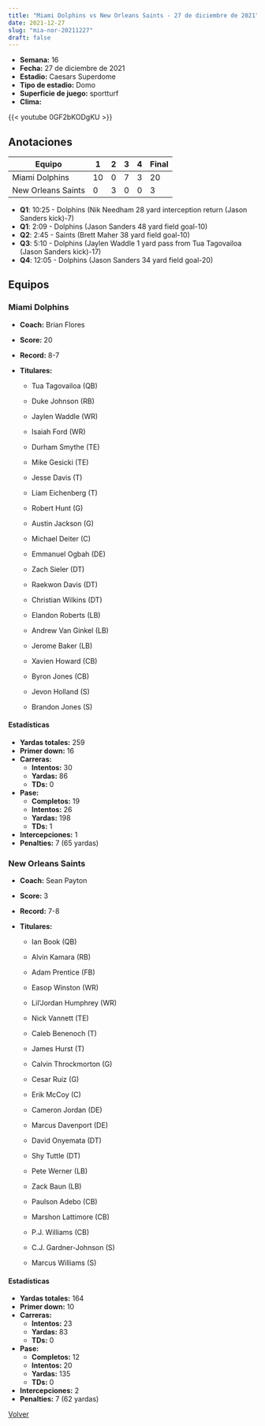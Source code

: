 ```yaml
---
title: "Miami Dolphins vs New Orleans Saints - 27 de diciembre de 2021"
date: 2021-12-27
slug: "mia-nor-20211227"
draft: false
---
```


- **Semana:** 16
- **Fecha:** 27 de diciembre de 2021
- **Estadio:** Caesars Superdome
- **Tipo de estadio:** Domo
- **Superficie de juego:** sportturf
- **Clima:** 


{{< youtube 0GF2bKODgKU >}}


## Anotaciones
| Equipo | 1 | 2 | 3 | 4 | Final |
|--------|---|---|---|---|-------|
| Miami Dolphins  | 10 | 0 | 7 | 3  | 20 |
| New Orleans Saints  | 0 | 3 | 0 | 0  | 3 |
- **Q1**: 10:25 - Dolphins (Nik Needham 28 yard interception return (Jason Sanders kick)-7)
- **Q1**: 2:09 - Dolphins (Jason Sanders 48 yard field goal-10)
- **Q2**: 2:45 - Saints (Brett Maher 38 yard field goal-10)
- **Q3**: 5:10 - Dolphins (Jaylen Waddle 1 yard pass from Tua Tagovailoa (Jason Sanders kick)-17)
- **Q4**: 12:05 - Dolphins (Jason Sanders 34 yard field goal-20)


## Equipos


### Miami Dolphins
* **Coach:** Brian Flores
* **Score:** 20
* **Record:** 8-7
* **Titulares:** 

  * Tua Tagovailoa (QB) 

  * Duke Johnson (RB) 

  * Jaylen Waddle (WR) 

  * Isaiah Ford (WR) 

  * Durham Smythe (TE) 

  * Mike Gesicki (TE) 

  * Jesse Davis (T) 

  * Liam Eichenberg (T) 

  * Robert Hunt (G) 

  * Austin Jackson (G) 

  * Michael Deiter (C) 

  * Emmanuel Ogbah (DE) 

  * Zach Sieler (DT) 

  * Raekwon Davis (DT) 

  * Christian Wilkins (DT) 

  * Elandon Roberts (LB) 

  * Andrew Van Ginkel (LB) 

  * Jerome Baker (LB) 

  * Xavien Howard (CB) 

  * Byron Jones (CB) 

  * Jevon Holland (S) 

  * Brandon Jones (S) 

#### Estadísticas
* **Yardas totales:** 259
* **Primer down:** 16
* **Carreras:**
  * **Intentos:** 30
  * **Yardas:** 86
  * **TDs:** 0
* **Pase:**
  * **Completos:** 19
  * **Intentos:** 26
  * **Yardas:** 198
  * **TDs:** 1
* **Intercepciones:** 1
* **Penalties:** 7 (65 yardas)

### New Orleans Saints
* **Coach:** Sean Payton
* **Score:** 3
* **Record:** 7-8
* **Titulares:** 

  * Ian Book (QB) 

  * Alvin Kamara (RB) 

  * Adam Prentice (FB) 

  * Easop Winston (WR) 

  * Lil'Jordan Humphrey (WR) 

  * Nick Vannett (TE) 

  * Caleb Benenoch (T) 

  * James Hurst (T) 

  * Calvin Throckmorton (G) 

  * Cesar Ruiz (G) 

  * Erik McCoy (C) 

  * Cameron Jordan (DE) 

  * Marcus Davenport (DE) 

  * David Onyemata (DT) 

  * Shy Tuttle (DT) 

  * Pete Werner (LB) 

  * Zack Baun (LB) 

  * Paulson Adebo (CB) 

  * Marshon Lattimore (CB) 

  * P.J. Williams (CB) 

  * C.J. Gardner-Johnson (S) 

  * Marcus Williams (S) 

#### Estadísticas
* **Yardas totales:** 164
* **Primer down:** 10
* **Carreras:**
  * **Intentos:** 23
  * **Yardas:** 83
  * **TDs:** 0
* **Pase:**
  * **Completos:** 12
  * **Intentos:** 20
  * **Yardas:** 135
  * **TDs:** 0
* **Intercepciones:** 2
* **Penalties:** 7 (62 yardas)


[Volver](/historia/2021)
